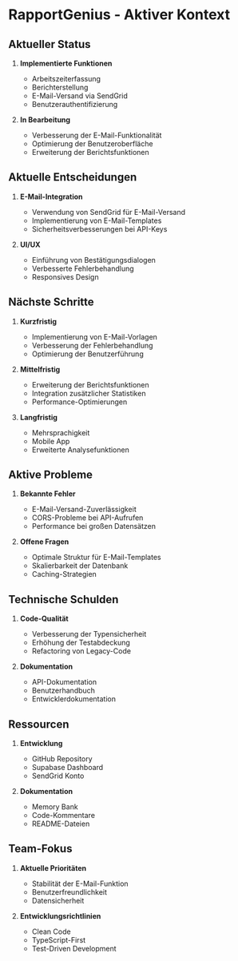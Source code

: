 # RapportGenius - Aktiver Kontext

## Aktueller Status
1. **Implementierte Funktionen**
   - Arbeitszeiterfassung
   - Berichterstellung
   - E-Mail-Versand via SendGrid
   - Benutzerauthentifizierung

2. **In Bearbeitung**
   - Verbesserung der E-Mail-Funktionalität
   - Optimierung der Benutzeroberfläche
   - Erweiterung der Berichtsfunktionen

## Aktuelle Entscheidungen
1. **E-Mail-Integration**
   - Verwendung von SendGrid für E-Mail-Versand
   - Implementierung von E-Mail-Templates
   - Sicherheitsverbesserungen bei API-Keys

2. **UI/UX**
   - Einführung von Bestätigungsdialogen
   - Verbesserte Fehlerbehandlung
   - Responsives Design

## Nächste Schritte
1. **Kurzfristig**
   - Implementierung von E-Mail-Vorlagen
   - Verbesserung der Fehlerbehandlung
   - Optimierung der Benutzerführung

2. **Mittelfristig**
   - Erweiterung der Berichtsfunktionen
   - Integration zusätzlicher Statistiken
   - Performance-Optimierungen

3. **Langfristig**
   - Mehrsprachigkeit
   - Mobile App
   - Erweiterte Analysefunktionen

## Aktive Probleme
1. **Bekannte Fehler**
   - E-Mail-Versand-Zuverlässigkeit
   - CORS-Probleme bei API-Aufrufen
   - Performance bei großen Datensätzen

2. **Offene Fragen**
   - Optimale Struktur für E-Mail-Templates
   - Skalierbarkeit der Datenbank
   - Caching-Strategien

## Technische Schulden
1. **Code-Qualität**
   - Verbesserung der Typensicherheit
   - Erhöhung der Testabdeckung
   - Refactoring von Legacy-Code

2. **Dokumentation**
   - API-Dokumentation
   - Benutzerhandbuch
   - Entwicklerdokumentation

## Ressourcen
1. **Entwicklung**
   - GitHub Repository
   - Supabase Dashboard
   - SendGrid Konto

2. **Dokumentation**
   - Memory Bank
   - Code-Kommentare
   - README-Dateien

## Team-Fokus
1. **Aktuelle Prioritäten**
   - Stabilität der E-Mail-Funktion
   - Benutzerfreundlichkeit
   - Datensicherheit

2. **Entwicklungsrichtlinien**
   - Clean Code
   - TypeScript-First
   - Test-Driven Development 